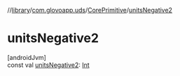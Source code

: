 //[library](../../../index.md)/[com.glovoapp.uds](../index.md)/[CorePrimitive](index.md)/[unitsNegative2](units-negative2.md)

# unitsNegative2

[androidJvm]\
const val [unitsNegative2](units-negative2.md): [Int](https://kotlinlang.org/api/latest/jvm/stdlib/kotlin/-int/index.html)
